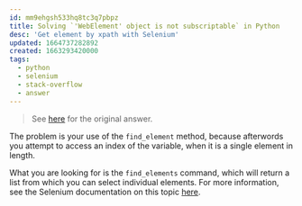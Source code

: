 ```yaml
---
id: mm9ehgsh533hq8tc3q7pbpz
title: Solving `'WebElement' object is not subscriptable` in Python
desc: 'Get element by xpath with Selenium'
updated: 1664737282892
created: 1663293420000
tags:
  - python
  - selenium
  - stack-overflow
  - answer
---
```


> See [here](https://stackoverflow.com/a/73737844/6456163) for the original answer.

The problem is your use of the `find_element` method, because afterwords you attempt to access an index of the variable, when it is a single element in length.

What you are looking for is the `find_elements` command, which will return a list from which you can select individual elements. For more information, see the Selenium documentation on this topic [here](https://selenium-python.readthedocs.io/locating-elements.html).
